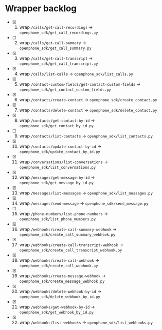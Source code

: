 # Wrapper backlog
- [x] 1. wrap `/calls/get-call-recordings` → `openphone_sdk/get_call_recordings.py`
- [ ] 2. wrap `/calls/get-call-summary` → `openphone_sdk/get_call_summary.py`
- [x] 3. wrap `/calls/get-call-transcript` → `openphone_sdk/get_call_transcript.py`
- [x] 4. wrap `/calls/list-calls` → `openphone_sdk/list_calls.py`
- [x] 5. wrap `/contact-custom-fields/get-contact-custom-fields` → `openphone_sdk/get_contact_custom_fields.py`
- [x] 6. wrap `/contacts/create-contact` → `openphone_sdk/create_contact.py`
- [x] 7. wrap `/contacts/delete-contact` → `openphone_sdk/delete_contact.py`
- [x] 8. wrap `/contacts/get-contact-by-id` → `openphone_sdk/get_contact_by_id.py`
- [ ] 9. wrap `/contacts/list-contacts` → `openphone_sdk/list_contacts.py`
- [x] 10. wrap `/contacts/update-contact-by-id` → `openphone_sdk/update_contact_by_id.py`
- [x] 11. wrap `/conversations/list-conversations` → `openphone_sdk/list_conversations.py`
- [x] 12. wrap `/messages/get-message-by-id` → `openphone_sdk/get_message_by_id.py`
- [x] 13. wrap `/messages/list-messages` → `openphone_sdk/list_messages.py`
- [x] 14. wrap `/messages/send-message` → `openphone_sdk/send_message.py`
- [ ] 15. wrap `/phone-numbers/list-phone-numbers` → `openphone_sdk/list_phone_numbers.py`
- [x] 16. wrap `/webhooks/create-call-summary-webhook` → `openphone_sdk/create_call_summary_webhook.py`
- [x] 17. wrap `/webhooks/create-call-transcript-webhook` → `openphone_sdk/create_call_transcript_webhook.py`
- [x] 18. wrap `/webhooks/create-call-webhook` → `openphone_sdk/create_call_webhook.py`
- [x] 19. wrap `/webhooks/create-message-webhook` → `openphone_sdk/create_message_webhook.py`
- [x] 20. wrap `/webhooks/delete-webhook-by-id` → `openphone_sdk/delete_webhook_by_id.py`
- [x] 21. wrap `/webhooks/get-webhook-by-id` → `openphone_sdk/get_webhook_by_id.py`
- [x] 22. wrap `/webhooks/list-webhooks` → `openphone_sdk/list_webhooks.py`
